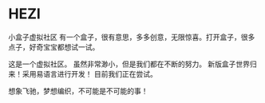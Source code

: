 # HEZI
小盒子虚拟社区
有一个盒子，很有意思，多多创意，无限惊喜。打开盒子，很多点子，好奇宝宝都想试一试。
 
这是一个虚拟社区。
虽然非常渺小，但是我们都在不断的努力。
新版盒子世界归来！采用易语言进行开发！
目前我们正在尝试。
 
想象飞驰，梦想编织，不可能是不可能的事！
